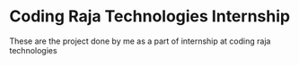 # Coding Raja Technologies Internship
 These are the project done by me as a part of internship at coding raja technologies
